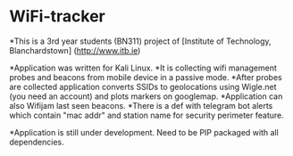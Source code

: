 # WiFi-tracker

*This is a 3rd year students (BN311) project of [Institute of Technology, Blanchardstown] (http://www.itb.ie)

*Application was written for Kali Linux.
*It is collecting wifi management probes and beacons from mobile device in a passive mode.
*After probes are collected application converts SSIDs to geolocations using Wigle.net (you need an account) and plots markers on googlemap.
*Application can also Wifijam last seen beacons.
*There is a def with telegram bot alerts which contain "mac addr" and station name for security perimeter feature.

*Application is still under development. Need to be PIP packaged with all dependencies.
